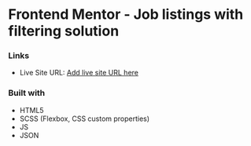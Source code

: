 # Frontend Mentor - Job listings with filtering solution

### Links

- Live Site URL: [Add live site URL here](https://your-live-site-url.com)

### Built with

- HTML5
- SCSS (Flexbox, CSS custom properties)
- JS
- JSON
